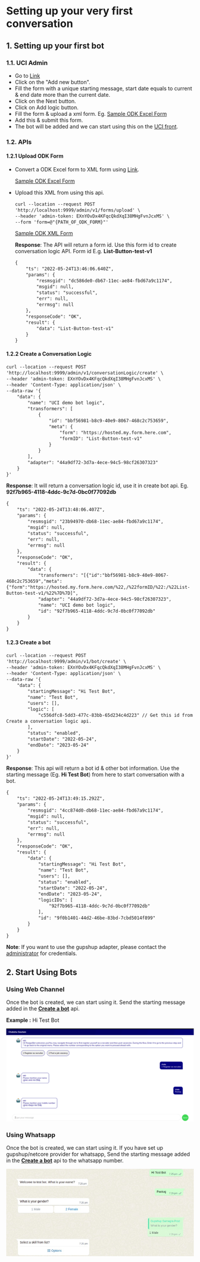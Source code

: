 # Setting up your very first conversation

## 1. **Setting up your first bot**

### 1.1. UCI Admin

* Go to [Link](http://localhost:9097/uci-admin)
* Click on the "Add new button".
* Fill the form with a unique starting message, start date equals to current & end date more than the current date.
* Click on the Next button.
* Click on Add logic button.
* Fill the form & upload a xml form. Eg. [Sample ODK Excel Form](https://github.com/samagra-comms/docker-deploy/blob/main/media/List-QRB-Test-Bot.xlsx)
* Add this & submit this form.
* The bot will be added and we can start using this on the [UCI front](http://localhost:9098/).

### 1.2. APIs

#### 1.2.1 Upload ODK Form

*   Convert a ODK Excel form to XML form using [Link](https://getodk.org/xlsform/).

    [Sample ODK Excel Form](https://github.com/samagra-comms/docker-deploy/blob/main/media/List-QRB-Test-Bot.xlsx)
*   Upload this XML from using this api.

    ```
    curl --location --request POST 'http://localhost:9999/admin/v1/forms/upload' \
    --header 'admin-token: EXnYOvDx4KFqcQkdXqI38MHgFvnJcxMS' \
    --form 'form=@"{PATH_OF_ODK_FORM}"'
    ```

    [Sample ODK XML Form](https://github.com/samagra-comms/docker-deploy/blob/main/List-QRB-Test-Bot.xml)

    **Response**: The API will return a form id. Use this form id to create conversation logic API. Form id E.g. **List-Button-test-v1**

    ```
    {
        "ts": "2022-05-24T13:46:06.640Z",
        "params": {
            "resmsgid": "dc586de0-db67-11ec-ae84-fbd67a9c1174",
            "msgid": null,
            "status": "successful",
            "err": null,
            "errmsg": null
        },
        "responseCode": "OK",
        "result": {
            "data": "List-Button-test-v1"
        }
    }    
    ```

#### 1.2.2 Create a Conversation Logic

```
curl --location --request POST 'http://localhost:9999/admin/v1/conversationLogic/create' \
--header 'admin-token: EXnYOvDx4KFqcQkdXqI38MHgFvnJcxMS' \
--header 'Content-Type: application/json' \
--data-raw '{
    "data": {
        "name": "UCI demo bot logic",
        "transformers": [
            {
                "id": "bbf56981-b8c9-40e9-8067-468c2c753659",
                "meta": {
                    "form": "https://hosted.my.form.here.com",
                    "formID": "List-Button-test-v1"
                }
            }
        ],
        "adapter": "44a9df72-3d7a-4ece-94c5-98cf26307323"
    }
}'
```

**Response**: It will return a conversation logic id, use it in create bot api. Eg. **92f7b965-4118-4ddc-9c7d-0bc0f77092db**

```
{
    "ts": "2022-05-24T13:48:06.407Z",
    "params": {
        "resmsgid": "23b94970-db68-11ec-ae84-fbd67a9c1174",
        "msgid": null,
        "status": "successful",
        "err": null,
        "errmsg": null
    },
    "responseCode": "OK",
    "result": {
        "data": {
            "transformers": "[{"id":"bbf56981-b8c9-40e9-8067-468c2c753659","meta":{"form":"https://hosted.my.form.here.com/%22,/%22formID/%22:/%22List-Button-test-v1/%22%7D%7D]",
            "adapter": "44a9df72-3d7a-4ece-94c5-98cf26307323",
            "name": "UCI demo bot logic",
            "id": "92f7b965-4118-4ddc-9c7d-0bc0f77092db"
        }
    }
}
```

#### 1.2.3 Create a bot

```
curl --location --request POST 'http://localhost:9999/admin/v1/bot/create' \
--header 'admin-token: EXnYOvDx4KFqcQkdXqI38MHgFvnJcxMS' \
--header 'Content-Type: application/json' \
--data-raw '{
    "data": {
        "startingMessage": "Hi Test Bot",
        "name": "Test Bot",
        "users": [],
        "logic": [
            "c556dfc8-5dd3-477c-83bb-65d234c4d223" // Get this id from Create a conversation logic api.
        ],
        "status": "enabled",
        "startDate": "2022-05-24",
        "endDate": "2023-05-24"
    }
}'
```

**Response**: This api will return a bot id & other bot information. Use the starting message (Eg. **Hi Test Bot**) from here to start conversation with a bot.

```
{
    "ts": "2022-05-24T13:49:15.292Z",
    "params": {
        "resmsgid": "4cc874d0-db68-11ec-ae84-fbd67a9c1174",
        "msgid": null,
        "status": "successful",
        "err": null,
        "errmsg": null
    },
    "responseCode": "OK",
    "result": {
        "data": {
            "startingMessage": "Hi Test Bot",
            "name": "Test Bot",
            "users": [],
            "status": "enabled",
            "startDate": "2022-05-24",
            "endDate": "2023-05-24",
            "logicIDs": [
                "92f7b965-4118-4ddc-9c7d-0bc0f77092db"
            ],
            "id": "9f0b1401-44d2-46be-83bd-7cbd5014f899"
        }
    }
}
```

**Note**: If you want to use the gupshup adapter, please contact the [administrator](https://github.com/samagra-comms/docker-deploy#contact-administrator) for credentials.

## **2. Start Using Bots**

### Using Web Channel

Once the bot is created, we can start using it. Send the starting message added in the [**Create a bot**](setting-up-your-very-first-conversation.md#1.2.3-create-a-bot) api.

**Example :** Hi Test Bot

![](../../.gitbook/assets/Test-Bot-Flow-pwa.png)

### Using Whatsapp

Once the bot is created, we can start using it. If you have set up gupshup/netcore provider for whatsapp, Send the starting message added in the [**Create a bot**](setting-up-your-very-first-conversation.md#1.2.3-create-a-bot) api to the whatsapp number.

![](../../.gitbook/assets/Test-Bot-Flow-Whatsapp.jpeg)
